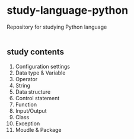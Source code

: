 # study-language-python
Repository for studying Python language <br><br>

## study contents
1. Configuration settings
2. Data type & Variable
3. Operator
4. String
5. Data structure
6. Control statement
7. Function
8. Input/Output
9. Class
10. Exception
11. Moudle & Package